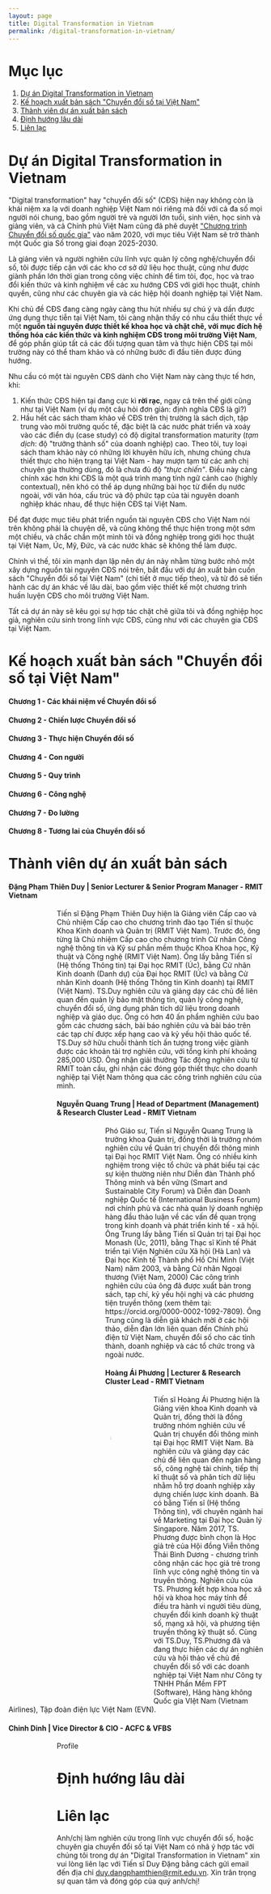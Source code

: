 ```yaml
---
layout: page
title: Digital Transformation in Vietnam
permalink: /digital-transformation-in-vietnam/
---
```


# Mục lục
1. [Dự án Digital Transformation in Vietnam](#introduction)
2. [Kế hoạch xuất bản sách "Chuyển đổi số tại Việt Nam"](#book-plan)
3. [Thành viên dự án xuất bản sách](#project-members)
4. [Định hướng lâu dài](#future-directions)
5. [Liên lạc](#contact)

# Dự án Digital Transformation in Vietnam <a name="introduction"></a>

"Digital transformation" hay "chuyển đổi số" (CĐS) hiện nay không còn là khái niệm xa lạ với doanh nghiệp Việt Nam nói riêng mà đối với cả đa số mọi người nói chung, bao gồm người trẻ và người lớn tuổi, sinh viên, học sinh và giảng viên, và cả Chính phủ Việt Nam cũng đã phê duyệt ["Chương trình Chuyển đổi số quốc gia"](http://www2.chinhphu.vn/portal/page/portal/chinhphu/noidungchuongtrinhquocgiakhac?_piref33_14737_33_14736_14736.strutsAction=ViewDetailAction.do&_piref33_14737_33_14736_14736.docid=4963&_piref33_14737_33_14736_14736.substract=) vào năm 2020, với mục tiêu Việt Nam sẽ trở thành một Quốc gia Số trong giai đoạn 2025-2030.

Là giảng viên và người nghiên cứu lĩnh vực quản lý công nghệ/chuyển đổi số, tôi được tiếp cận với các kho cơ sở dữ liệu học thuật, cũng như được giành phần lớn thời gian trong công việc chính để tìm tòi, đọc, học và trao đổi kiến thức và kinh nghiệm về các xu hướng CĐS với giới học thuật, chính quyền, cũng như các chuyên gia và các hiệp hội doanh nghiệp tại Việt Nam.

Khi chủ đề CĐS đang càng ngày càng thu hút nhiều sự chú ý và dần được ứng dụng thực tiễn tại Việt Nam, tôi càng nhận thấy có nhu cầu thiết thực về một **nguồn tài nguyên được thiết kế khoa học và chặt chẽ, với mục đích hệ thống hóa các kiến thức và kinh nghiệm CĐS trong môi trường Việt Nam**, để góp phần giúp tất cả các đối tượng quan tâm và thực hiện CĐS tại môi trường này có thể tham khảo và có những bước đi đầu tiên được đúng hướng. 

Nhu cầu có một tài nguyên CĐS dành cho Việt Nam này càng thực tế hơn, khi: 
1. Kiến thức CĐS hiện tại đang cực kì **rời rạc**, ngay cả trên thế giới cũng như tại Việt Nam (ví dụ một câu hỏi đơn giản: định nghĩa CĐS là gì?)
2. Hầu hết các sách tham khảo về CĐS trên thị trường là sách dịch, tập trung vào môi trường quốc tế, đặc biệt là các nước phát triển và xoáy vào các điển dụ (case study) có độ digital transformation maturity (*tạm dịch*: độ "trưởng thành số" của doanh nghiệp) cao. Theo tôi, tuy loại sách tham khảo này có những lời khuyên hữu ích, nhưng chúng chưa thiết thực cho hiện trạng tại Việt Nam - hay mượn tạm từ các anh chị chuyên gia thường dùng, đó là chưa đủ độ *"thực chiến"*. Điều này càng chính xác hơn khi CĐS là một quá trình mang tính ngữ cảnh cao (highly contextual), nên khó có thể áp dụng những bài học từ điển dụ nước ngoài, với văn hóa, cấu trúc và độ phức tạp của tài nguyên doanh nghiệp khác nhau, để thực hiện CĐS tại Việt Nam.

Để đạt được mục tiêu phát triển nguồn tài nguyên CĐS cho Việt Nam nói trên không phải là chuyện dễ, và cũng không thể thực hiện trong một sớm một chiều, và chắc chắn một mình tôi và đồng nghiệp trong giới học thuật tại Việt Nam, Úc, Mỹ, Đức, và các nước khác sẽ không thể làm được.

Chính vì thế, tôi xin mạnh dạn lập nên dự án này nhằm từng bước nhỏ một xây dựng nguồn tài nguyên CĐS nói trên, bắt đầu với dự án xuất bản cuốn sách "Chuyển đổi số tại Việt Nam" (chi tiết ở mục tiếp theo), và từ đó sẽ tiến hành các dự án khác về lâu dài, bao gồm việc thiết kế một chương trình huấn luyện CĐS cho môi trường Việt Nam. 

Tất cả dự án này sẽ kêu gọi sự hợp tác chặt chẽ giữa tôi và đồng nghiệp học giả, nghiên cứu sinh trong lĩnh vực CĐS, cũng như với các chuyên gia CĐS tại Việt Nam.

# Kế hoạch xuất bản sách "Chuyển đổi số tại Việt Nam" <a name="book-plan"></a>

#### Chương 1 - Các khái niệm về Chuyển đổi số
#### Chương 2 - Chiến lược Chuyển đổi số
#### Chương 3 - Thực hiện Chuyển đổi số
#### Chương 4 - Con người
#### Chương 5 - Quy trình
#### Chương 6 - Công nghệ
#### Chương 7 - Đo lường
#### Chương 8 - Tương lai của Chuyển đổi số

# Thành viên dự án xuất bản sách <a name="project-members"></a>

#### Đặng Phạm Thiên Duy | Senior Lecturer & Senior Program Manager - RMIT Vietnam
<img src="../assets/img/duydangpham2021.jpg" alt="Duy Dang-Pham portrait" width="15%" style="border-radius: 50%; float: left; margin-right:20px; margin-bottom:15px;">
Tiến sĩ Đặng Phạm Thiên Duy hiện là Giảng viên Cấp cao và Chủ nhiệm Cấp cao cho chương trình đào tạo Tiến sĩ thuộc Khoa Kinh doanh và Quản trị (RMIT Việt Nam). Trước đó, ông từng là Chủ nhiệm Cấp cao cho chương trình Cử nhân Công nghệ thông tin và Kỹ sư phần mềm thuộc Khoa Khoa học, Kỹ thuật và Công nghệ (RMIT Việt Nam). Ông lấy bằng Tiến sĩ (Hệ thống Thông tin) tại Đại học RMIT (Úc), bằng Cử nhân Kinh doanh (Danh dự) của Đại học RMIT (Úc) và bằng Cử nhân Kinh doanh (Hệ thống Thông tin Kinh doanh) tại RMIT (Việt Nam). TS.Duy nghiên cứu và giảng dạy các chủ đề liên quan đến quản lý bảo mật thông tin, quản lý công nghệ, chuyển đổi số, ứng dụng phân tích dữ liệu trong doanh nghiệp và giáo dục. Ông có hơn 40 ấn phẩm nghiên cứu bao gồm các chương sách, bài báo nghiên cứu và bài báo trên các tạp chí được xếp hạng cao và kỷ yếu hội thảo quốc tế. TS.Duy sở hữu chuỗi thành tích ấn tượng trong việc giành được các khoản tài trợ nghiên cứu, với tổng kinh phí khoảng 285,000 USD. Ông nhận giải thưởng Tác động nghiên cứu từ RMIT toàn cầu, ghi nhận các đóng góp thiết thực cho doanh nghiệp tại Việt Nam thông qua các công trình nghiên cứu của mình.

#### Nguyễn Quang Trung | Head of Department (Management) & Research Cluster Lead - RMIT Vietnam
<img src="../assets/img/trungnguyen.jpg" alt="Trung Nguyen portrait" width="15%" style="border-radius: 50%; float: left; margin-right:20px; margin-bottom:15px;">
Phó Giáo sư, Tiến sĩ Nguyễn Quang Trung là trưởng khoa Quản trị, đồng thời là trưởng nhóm nghiên cứu về Quản trị chuyển đổi thông minh tại Đại học RMIT Việt Nam. Ông có nhiều kinh nghiệm trong việc tổ chức và phát biểu tại các sự kiện thường niên như Diễn đàn Thành phố Thông minh và bền vững (Smart and Sustainable City Forum) và Diễn đàn Doanh nghiệp Quốc tế (International Business Forum) nơi chính phủ và các nhà quản lý doanh nghiệp hàng đầu thảo luận về các vấn đề quan trọng trong kinh doanh và phát triển kinh tế - xã hội. Ông Trung lấy bằng Tiến sĩ Quản trị tại Đại học Monash (Úc, 2011), bằng Thạc sĩ Kinh tế Phát triển tại Viện Nghiên cứu Xã hội (Hà Lan) và Đại học Kinh tế Thành phố Hồ Chí Minh (Việt Nam) năm 2003, và bằng Cử nhân Ngoại thương (Việt Nam, 2000) Các công trình nghiên cứu của ông đã được xuất bản trong sách, tạp chí, kỷ yếu hội nghị và các phương tiện truyền thông (xem thêm tại: https://orcid.org/0000-0002-1092-7809). Ông Trung cũng là diễn giả khách mời ở các hội thảo, diễn đàn lớn liên quan đến Chính phủ điện tử Việt Nam, chuyển đổi số cho các tỉnh thành, doanh nghiệp và các tổ chức trong và ngoài nước.

#### Hoàng Ái Phương | Lecturer & Research Cluster Lead - RMIT Vietnam
<img src="../assets/img/phuonghoang.jpg" alt="Phuong Hoang portrait" width="15%" style="border-radius: 50%; float: left; margin-right:20px; margin-bottom:15px;">
Tiến sĩ Hoàng Ái Phương hiện là Giảng viên khoa Kinh doanh và Quản trị, đồng thời là đồng trưởng nhóm nghiên cứu về Quản trị chuyển đổi thông minh tại Đại học RMIT Việt Nam. Bà nghiên cứu và giảng dạy các chủ đề liên quan đến ngân hàng số, công nghệ tài chính, tiếp thị kĩ thuật số và phân tích dữ liệu nhằm hỗ trợ doanh nghiệp xây dựng chiến lược kinh doanh. Bà có bằng Tiến sĩ (Hệ thống Thông tin), với chuyên ngành hai về Marketing tại Đại học Quản lý Singapore. Năm 2017, TS. Phương được bình chọn là Học giả trẻ của Hội đồng Viễn thông Thái Bình Dương - chương trình công nhận các học giả trẻ trong lĩnh vực công nghệ thông tin và truyền thông. Nghiên cứu của TS. Phương kết hợp khoa học xã hội và khoa học máy tính để điều tra hành vi người tiêu dùng, chuyển đổi kinh doanh kỹ thuật số, mạng xã hội, và phương tiện truyền thông kỹ thuật số. Cùng với TS.Duy, TS.Phương đã và đang thực hiện các dự án nghiên cứu và hội thảo về chủ đề chuyển đổi số với các doanh nghiệp tại Việt Nam như Công ty TNHH Phần Mềm FPT (Software), Hãng hàng không Quốc gia VIệt Nam (Vietnam Airlines), Tập đoàn điện lực Việt Nam (EVN).

#### Chinh Dinh | Vice Director & CIO - ACFC & VFBS
<img src="../assets/img/chinhdinh.jpg" alt="Chinh Dinh portrait" width="15%" style="border-radius: 50%; float: left; margin-right:20px; margin-bottom:15px;">
Profile

# Định hướng lâu dài <a name="future-directions"></a>

# Liên lạc <a name="contact"></a>
Anh/chị làm nghiên cứu trong lĩnh vực chuyển đổi số, hoặc chuyên gia chuyển đổi số tại Việt Nam có nhã ý hợp tác với chúng tôi trong dự án "Digital Transformation in Vietnam" xin vui lòng liên lạc với Tiến sĩ Duy Đặng bằng cách gửi email đến địa chỉ [duy.dangphamthien@rmit.edu.vn](mailto:duy.dangphamthien@rmit.edu.vn). Xin trân trọng sự quan tâm và đóng góp của quý anh/chị!